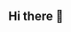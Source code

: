 ## Hi there 👋

<!--
**aquajms/aquajms** is a ✨ _special_ ✨ repository because its `README.md` (this file) appears on your GitHub profile.

Here are some ideas to get you started:

- 🔭 I’m currently working on becoming a Cloud engineer!
- 🌱 I’m currently learning AWS and Game Development for future indie solo projects
- 🤔 I’m looking for help with a real world road map to land an entry level Cloud Engineer job.......(if those still even exist...lol)
- 💬 Ask me about authentic Mexican cuisine!
- ⚡ Fun fact: the world is not infact a perfect sphere...
-->
